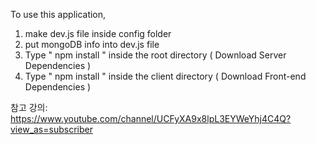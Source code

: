 
To use this application, 

1. make dev.js file inside config folder 
2. put mongoDB info into dev.js file 
3. Type  " npm install " inside the root directory  ( Download Server Dependencies ) 
4. Type " npm install " inside the client directory ( Download Front-end Dependencies )


참고 강의:
https://www.youtube.com/channel/UCFyXA9x8lpL3EYWeYhj4C4Q?view_as=subscriber


